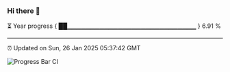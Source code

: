 ### Hi there 👋

⏳ Year progress { ██▁▁▁▁▁▁▁▁▁▁▁▁▁▁▁▁▁▁▁▁▁▁▁▁▁▁▁▁ } 6.91 %

---

⏰ Updated on Sun, 26 Jan 2025 05:37:42 GMT

![Progress Bar CI](https://github.com/IshwaranRudhara/GIT-ACTION/workflows/Progress%20Bar%20CI/badge.svg)
